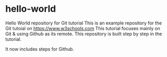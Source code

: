 # hello-world
Hello World repository for Git tutorial
This is an example repository for the Git tutoial on https://www.w3schools.com
This tutorial focuses mainly on Git & using Github as its remote.
This repository is built step by step in the tutorial.

It now includes steps for Github.

